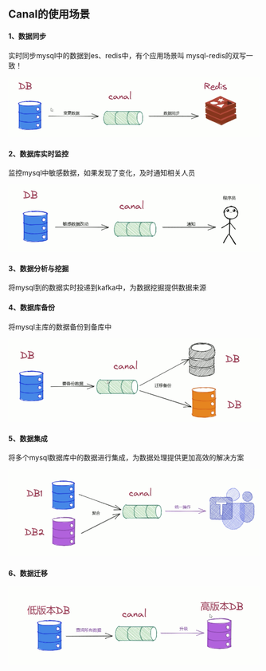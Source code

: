 ## Canal的使用场景



#### 1、数据同步

实时同步mysql中的数据到es、redis中，有个应用场景叫 mysql-redis的双写一致！

![avatar](./images/WechatIMG693.png)



#### 2、数据库实时监控

监控mysql中敏感数据，如果发现了变化，及时通知相关人员

![avatar](./images/WechatIMG694.png)



#### 3、数据分析与挖掘

将mysql到的数据实时投递到kafka中，为数据挖掘提供数据来源



#### 4、数据库备份

将mysql主库的数据备份到备库中

![avatar](./images/WechatIMG695.png)



#### 5、数据集成

将多个mysql数据库中的数据进行集成，为数据处理提供更加高效的解决方案

![avatar](./images/WechatIMG696.png)



#### 6、数据迁移

![avatar](./images/WechatIMG697.png)